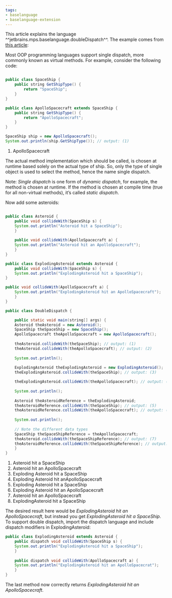 ```yaml
---
tags:
- baselanguage
- baselanguage-extension
---
```


This article explains the language ^^jetbrains.mps.baselanguage.doubleDispatch^^. The example comes from [this article](https://www.codeproject.com/Articles/588882/TheplusVisitorplusPatternplusExplained#single-dispatch):

Most OOP programming languages support single dispatch, more commonly known as virtual methods. For example, consider the following code:


``` java title="Single dispatch"

public class SpaceShip {
    public string GetShipType() {
        return "SpaceShip";
    }
}

public class ApolloSpacecraft extends SpaceShip {
    public string GetShipType() {
        return "ApolloSpacecraft";
    }
}

SpaceShip ship = new ApolloSpacecraft();
System.out.println(ship.GetShipType()); // output: (1)
```

1. ApolloSpacecraft

The actual method implementation which should be called, is chosen at runtime based solely on the actual type of ship. So, only the type of single object is used to select the method, hence the name single dispatch.

Note: *Single dispatch* is one form of *dynamic dispatch*, for example, the method is chosen at runtime. If the method is chosen at compile time (true for all non-virtual methods), it’s called *static dispatch*.

Now add some asteroids:

``` java title="Double dispatch"

public class Asteroid {
    public void collideWith(SpaceShip s) {
    System.out.println("Asteroid hit a SpaceShip");
    }
    
    public void collideWith(ApolloSpacecraft a) {
    System.out.println("Asteroid hit an ApolloSpacecraft");
    }
}

public class ExplodingAsteroid extends Asteroid {
    public void collideWith(SpaceShip s) {
    System.out.println("ExplodingAsteroid hit a SpaceShip");
}

public void collideWith(ApolloSpacecraft a) {
    System.out.println("ExplodingAsteroid hit an ApolloSpacecraft");
    }
}

public class DoubleDispatch {

    public static void main(string[] args) {
    Asteroid theAsteroid = new Asteroid();
    SpaceShip theSpaceShip = new SpaceShip();
    ApolloSpacecraft theApolloSpacecraft = new ApolloSpacecraft();
    
    theAsteroid.collideWith(theSpaceShip); // output: (1) 
    theAsteroid.collideWith(theApolloSpacecraft); // output: (2)
     
    System.out.println(); 
     
    ExplodingAsteroid theExplodingAsteroid = new ExplodingAsteroid(); 
    theExplodingAsteroid.collideWith(theSpaceShip); // output: (3)

    theExplodingAsteroid.collideWith(theApolloSpacecraft); // output: (4)
     
    System.out.println(); 
     
    Asteroid theAsteroidReference = theExplodingAsteroid; 
    theAsteroidReference.collideWith(theSpaceShip); // output: (5)
    theAsteroidReference.collideWith(theApolloSpacecraft); // output: (6)
     
    System.out.println(); 
     
    // Note the different data types  
    SpaceShip theSpaceShipReference = theApolloSpacecraft; 
    theAsteroid.collideWith(theSpaceShipReference); // output: (7)
    theAsteroidReference.collideWith(theSpaceShipReference); // output: (8)
    }
}
```

1. Asteroid hit a SpaceShip
2. Asteroid hit an ApolloSpacecraft
3. Exploding Asteroid hit a SpaceShip
4. Exploding Asteroid hit anApolloSpacecraft
5. Exploding Asteroid hit a SpaceShip
6. Exploding Asteroid hit an ApolloSpacecraft
7. Asteroid hit an ApolloSpacecraft
8. ExplodingAsteroid hit a SpaceShip

The desired result here would be *ExplodingAsteroid hit an ApolloSpacecraft*, but instead you get *ExplodingAsteroid hit a SpaceShip*.
To support double dispatch, import the dispatch language and include dispatch modifiers in ExplodingAsteroid:

``` java
public class ExplodingAsteroid extends Asteroid {
    public dispatch void collideWith(SpaceShip s) {
    System.out.println("ExplodingAsteroid hit a SpaceShip");
    }
    
    public dispatch void collideWith(ApolloSpacecraft a) {
    System.out.println("ExplodingAsteroid hit an ApolloSpacecrat");
    }
}
```

The last method now correctly returns *ExplodingAsteroid hit an ApolloSpacecraft*.